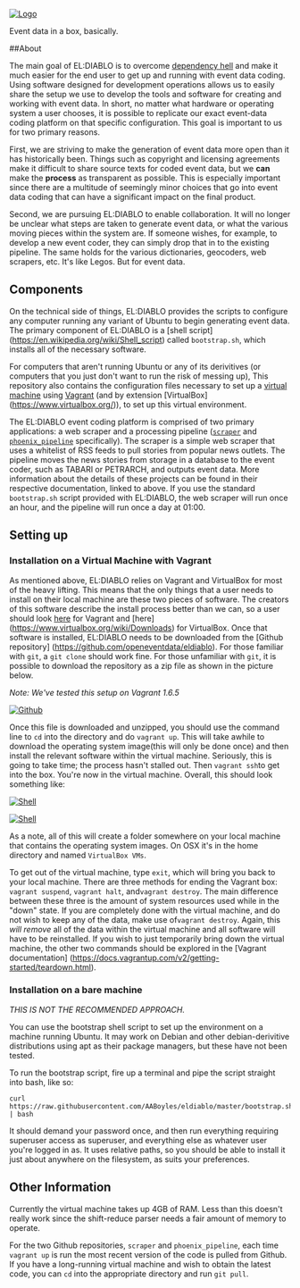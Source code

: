 [![Logo][logo]][logo]

Event data in a box, basically.

##About

The main goal of EL:DIABLO is to overcome [dependency hell](https://en.wikipedia.org/wiki/Dependency_hell)
and make it much easier for the end user to get up and running with event data
coding. Using software designed for development operations allows us to easily
share the setup we use to develop the tools and software for creating and
working with event data. In short, no matter what hardware or operating system
a user chooses, it is possible to replicate our exact event-data coding
platform on that specific configuration. This goal is important to us for two
primary reasons.

First, we are striving to make the generation of event data more open than it
has historically been. Things such as copyright and licensing agreements make
it difficult to share source texts for coded event data, but we **can** make
the **process** as transparent as possible. This is especially important since
there are a multitude of seemingly minor choices that go into event data
coding that can have a significant impact on the final product. 

Second, we are pursuing EL:DIABLO to enable collaboration. It will no longer be
unclear what steps are taken to generate event data, or what the various moving
pieces within the system are. If someone wishes, for example, to develop a new
event coder, they can simply drop that in to the existing pipeline. The same
holds for the various dictionaries, geocoders, web scrapers, etc. It's like
Legos. But for event data.

## Components

On the technical side of things, EL:DIABLO provides the scripts to configure
any computer running any variant of Ubuntu to begin generating event data. The
primary component of EL:DIABLO is a [shell script]
(https://en.wikipedia.org/wiki/Shell_script) called `bootstrap.sh`, which
installs all of the necessary software.

For computers that aren't running Ubuntu or any of its derivitives (or
computers that you just don't want to run the risk of messing up), This
repository also contains the configuration files necessary to set up a
[virtual machine](https://en.wikipedia.org/wiki/Virtual_machine) using
[Vagrant](https://www.vagrantup.com/) (and by extension [VirtualBox]
(https://www.virtualbox.org/)), to set up this virtual environment.

The EL:DIABLO event coding platform is comprised of two primary applications:
a web scraper and a processing pipeline ([`scraper`](https://github.com/openeventdata/scraper)
and [`phoenix_pipeline`](https://github.com/openeventdata/phoenix_pipeline)
specifically). The scraper is a simple web scraper that uses a whitelist of RSS
feeds to pull stories from popular news outlets. The pipeline moves the news
stories from storage in a database to the event coder, such as TABARI or
PETRARCH, and outputs event data. More information about the details of these
projects can be found in their respective documentation, linked to above. If
you use the standard `bootstrap.sh` script provided with EL:DIABLO, the web
scraper will run once an hour, and the pipeline will run once a day at 01:00.

## Setting up

### Installation on a Virtual Machine with Vagrant

As mentioned above, EL:DIABLO relies on Vagrant and VirtualBox for most of the
heavy lifting. This means that the only things that a user needs to install on
their local machine are these two pieces of software. The creators of this
software describe the install process better than we can, so a user should look
[here](https://www.vagrantup.com/downloads.html) for Vagrant and [here]
(https://www.virtualbox.org/wiki/Downloads) for VirtualBox. Once that software
is installed, EL:DIABLO needs to be downloaded from the [Github repository]
(https://github.com/openeventdata/eldiablo). For those familiar with `git`, a
`git clone` should work fine. For those unfamiliar with `git`, it is possible
to download the repository as a zip file as shown in the picture below.

*Note: We've tested this setup on Vagrant 1.6.5*

[![Github][git]][git]

Once this file is downloaded and unzipped, you should use the command line to
`cd` into the directory and do `vagrant up`. This will take awhile to download
the operating system image(this will only be done once) and then install the
relevant software within the virtual machine. Seriously, this is going to take
time; the process hasn't stalled out. Then `vagrant ssh`to get into the box.
You're now in the virtual machine. Overall, this should look something like:

[![Shell][first]][first]

[![Shell][second]][second]

As a note, all of this will create a folder somewhere on your local machine
that contains the operating system images. On OSX it's in the home directory
and named `VirtualBox VMs`. 

To get out of the virtual machine, type `exit`, which will bring you back to
your local machine. There are three methods for ending the Vagrant box:
`vagrant suspend`, `vagrant halt`, and`vagrant destroy`. The main difference
between these three is the amount of system resources used while in the "down"
state. If you are completely done with the virtual machine, and do not wish to
keep any of the data, make use of`vagrant destroy`. Again, this *will remove*
all of the data within the virtual machine and all software will have to be
reinstalled. If you wish to just temporarily bring down the virtual machine,
the other two commands should be explored in the [Vagrant documentation]
(https://docs.vagrantup.com/v2/getting-started/teardown.html).

### Installation on a bare machine

*THIS IS NOT THE RECOMMENDED APPROACH.*

You can use the bootstrap shell script to set up the environment on a machine
running Ubuntu. It may work on Debian and other debian-derivitive distributions
using apt as their package managers, but these have not been tested.

To run the bootstrap script, fire up a terminal and pipe the script straight
into bash, like so:

    curl https://raw.githubusercontent.com/AABoyles/eldiablo/master/bootstrap.sh | bash

It should demand your password once, and then run everything requiring
superuser access as superuser, and everything else as whatever user you're
logged in as.  It uses relative paths, so you should be able to install it
just about anywhere on the filesystem, as suits your preferences.


## Other Information

Currently the virtual machine takes up 4GB of RAM. Less than this doesn't
really work since the shift-reduce parser needs a fair amount of memory to
operate.

For the two Github repositories, `scraper` and `phoenix_pipeline`, each time
`vagrant up` is run the most recent version of the code is pulled from Github.
If you have a long-running virtual machine and wish to obtain the latest code,
you can `cd` into the appropriate directory and run `git pull`.

[git]: http://i.imgur.com/YTT6Ppy.png "Github example"
[first]: http://i.imgur.com/UJtjy3N.png "Terminal example"
[second]: http://i.imgur.com/206UtDs.png "Second terminal example"
[logo]: https://i.imgur.com/3R7gtyr.png "EL:DIABLO logo"
